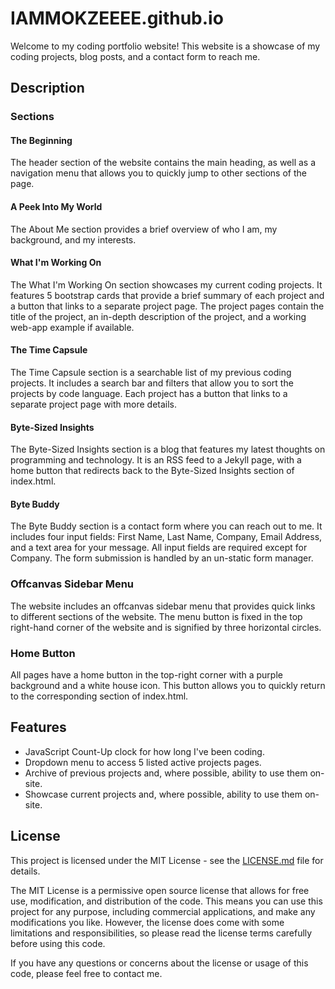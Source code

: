 # IAMMOKZEEEE.github.io

Welcome to my coding portfolio website! This website is a showcase of my coding projects, blog posts, and a contact form to reach me.

## Description

### Sections

#### The Beginning
The header section of the website contains the main heading, as well as a navigation menu that allows you to quickly jump to other sections of the page.

#### A Peek Into My World
The About Me section provides a brief overview of who I am, my background, and my interests.

#### What I'm Working On
The What I'm Working On section showcases my current coding projects. It features 5 bootstrap cards that provide a brief summary of each project and a button that links to a separate project page. The project pages contain the title of the project, an in-depth description of the project, and a working web-app example if available.

#### The Time Capsule
The Time Capsule section is a searchable list of my previous coding projects. It includes a search bar and filters that allow you to sort the projects by code language. Each project has a button that links to a separate project page with more details.

#### Byte-Sized Insights
The Byte-Sized Insights section is a blog that features my latest thoughts on programming and technology. It is an RSS feed to a Jekyll page, with a home button that redirects back to the Byte-Sized Insights section of index.html.

#### Byte Buddy
The Byte Buddy section is a contact form where you can reach out to me. It includes four input fields: First Name, Last Name, Company, Email Address, and a text area for your message. All input fields are required except for Company. The form submission is handled by an un-static form manager.

### Offcanvas Sidebar Menu
The website includes an offcanvas sidebar menu that provides quick links to different sections of the website. The menu button is fixed in the top right-hand corner of the website and is signified by three horizontal circles.

### Home Button
All pages have a home button in the top-right corner with a purple background and a white house icon. This button allows you to quickly return to the corresponding section of index.html.

## Features
+ JavaScript Count-Up clock for how long I've been coding.
+ Dropdown menu to access 5 listed active projects pages.
+ Archive of previous projects and, where possible, ability to use them on-site.
+ Showcase current projects and, where possible, ability to use them on-site.

## License
This project is licensed under the MIT License - see the [LICENSE.md](LICENSE.md) file for details.

The MIT License is a permissive open source license that allows for free use, modification, and distribution of the code. This means you can use this project for any purpose, including commercial applications, and make any modifications you like. However, the license does come with some limitations and responsibilities, so please read the license terms carefully before using this code.

If you have any questions or concerns about the license or usage of this code, please feel free to contact me.